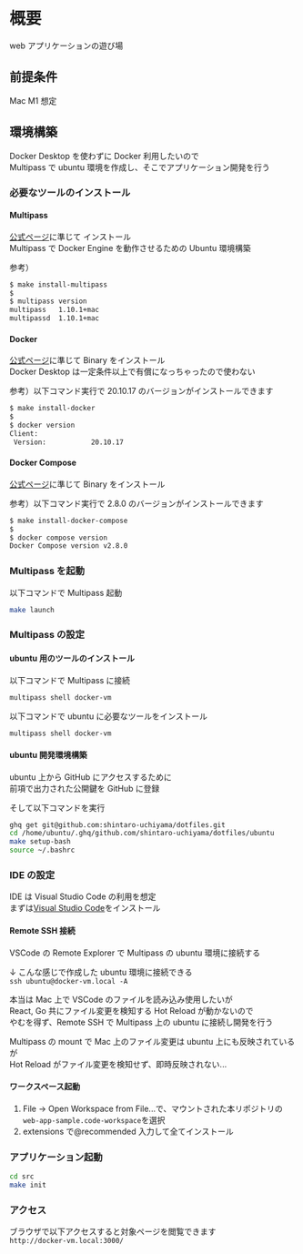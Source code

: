 # 概要

web アプリケーションの遊び場

## 前提条件

Mac M1 想定

## 環境構築

Docker Desktop を使わずに Docker 利用したいので  
Multipass で ubuntu 環境を作成し、そこでアプリケーション開発を行う

### 必要なツールのインストール

#### Multipass

[公式ページ](https://multipass.run/install)に準じて インストール  
Multipass で Docker Engine を動作させるための Ubuntu 環境構築

参考）

```zsh
$ make install-multipass
$
$ multipass version
multipass   1.10.1+mac
multipassd  1.10.1+mac
```

#### Docker

[公式ページ](https://docs.docker.com/engine/install/binaries/#install-client-binaries-on-macos)に準じて Binary をインストール  
Docker Desktop は一定条件以上で有償になっちゃったので使わない

参考）以下コマンド実行で 20.10.17 のバージョンがインストールできます

```zsh
$ make install-docker
$
$ docker version
Client:
 Version:           20.10.17
```

#### Docker Compose

[公式ページ](https://docs.docker.com/compose/install/compose-plugin/#install-the-plugin-manually)に準じて Binary をインストール

参考）以下コマンド実行で 2.8.0 のバージョンがインストールできます

```zsh
$ make install-docker-compose
$
$ docker compose version
Docker Compose version v2.8.0
```

### Multipass を起動

以下コマンドで Multipass 起動

```zsh
make launch
```

### Multipass の設定

#### ubuntu 用のツールのインストール

以下コマンドで Multipass に接続

```zsh
multipass shell docker-vm
```

以下コマンドで ubuntu に必要なツールをインストール

```bash
multipass shell docker-vm
```

#### ubuntu 開発環境構築

ubuntu 上から GitHub にアクセスするために  
前項で出力された公開鍵を GitHub に登録

そして以下コマンドを実行

```bash
ghq get git@github.com:shintaro-uchiyama/dotfiles.git
cd /home/ubuntu/.ghq/github.com/shintaro-uchiyama/dotfiles/ubuntu
make setup-bash
source ~/.bashrc
```

### IDE の設定

IDE は Visual Studio Code の利用を想定  
まずは[Visual Studio Code](https://code.visualstudio.com/)をインストール

#### Remote SSH 接続

VSCode の Remote Explorer で Multipass の ubuntu 環境に接続する

↓ こんな感じで作成した ubuntu 環境に接続できる  
`ssh ubuntu@docker-vm.local -A`

本当は Mac 上で VSCode のファイルを読み込み使用したいが  
React, Go 共にファイル変更を検知する Hot Reload が動かないので  
やむを得ず、Remote SSH で Multipass 上の ubuntu に接続し開発を行う

Multipass の mount で Mac 上のファイル変更は ubuntu 上にも反映されているが  
Hot Reload がファイル変更を検知せず、即時反映されない...

#### ワークスペース起動

1. File -> Open Workspace from File...で、マウントされた本リポジトリの`web-app-sample.code-workspace`を選択
1. extensions で@recommended 入力して全てインストール

### アプリケーション起動

```zsh
cd src
make init
```

### アクセス

ブラウザで以下アクセスすると対象ページを閲覧できます  
`http://docker-vm.local:3000/`
